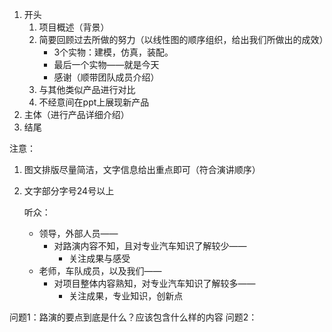 
1. 开头
	1. 项目概述（背景）
	2. 简要回顾过去所做的努力（以线性图的顺序组织，给出我们所做出的成效）
		- 3个实物：建模，仿真，装配。
		- 最后一个实物——就是今天
		- 感谢（顺带团队成员介绍）
	3. 与其他类似产品进行对比
	4. 不经意间在ppt上展现新产品
3. 主体（进行产品详细介绍）
4. 结尾

注意：
1. 图文排版尽量简洁，文字信息给出重点即可（符合演讲顺序）
2. 文字部分字号24号以上

	听众：
	- 领导，外部人员——
		- 对路演内容不知，且对专业汽车知识了解较少——
			- 关注成果与感受
	- 老师，车队成员，以及我们——
		- 对项目整体内容熟知，对专业汽车知识了解较多——
			- 关注成果，专业知识，创新点

问题1：路演的要点到底是什么？应该包含什么样的内容
问题2：


